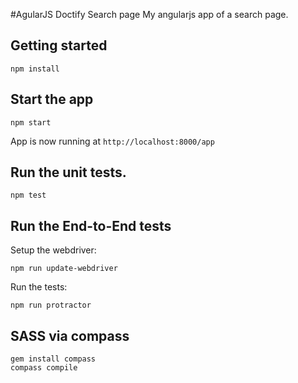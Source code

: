 #AgularJS Doctify Search page
My angularjs app of a search page.

## Getting started
```
npm install
```

## Start the app
```
npm start
```
App is now running at `http://localhost:8000/app`

## Run the unit tests.
```
npm test
```

## Run the End-to-End tests
Setup the webdriver:
```
npm run update-webdriver
```
Run the tests:
```
npm run protractor
```

## SASS via compass
```
gem install compass
compass compile
```
